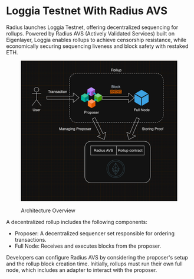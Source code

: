 # Loggia Testnet With Radius AVS

Radius launches Loggia Testnet, offering decentralized sequencing for rollups. Powered by Radius AVS (Actively Validated Services) built on Eigenlayer, Loggia enables rollups to achieve censorship resistance, while economically securing sequencing liveness and block safety with restaked ETH.

<figure><img src="../../.gitbook/assets/image (20).png" alt=""><figcaption><p>Architecture Overview</p></figcaption></figure>

A decentralized rollup includes the following components:

* Proposer: A decentralized sequencer set responsible for ordering transactions.
* Full Node: Receives and executes blocks from the proposer.

Developers can configure Radius AVS by considering the proposer's setup and the rollup block creation time. Initially, rollups must run their own full node, which includes an adapter to interact with the proposer.
